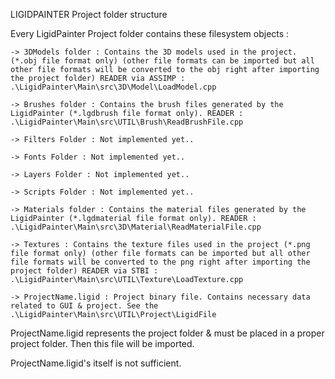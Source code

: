LIGIDPAINTER Project folder structure

Every LigidPainter Project folder contains these filesystem objects :

    -> 3DModels folder : Contains the 3D models used in the project. (*.obj file format only) (other file formats can be imported but all other file formats will be converted to the obj right after importing the project folder) READER via ASSIMP :  .\LigidPainter\Main\src\3D\Model\LoadModel.cpp

    -> Brushes folder : Contains the brush files generated by the LigidPainter (*.lgdbrush file format only). READER : .\LigidPainter\Main\src\UTIL\Brush\ReadBrushFile.cpp

    -> Filters Folder : Not implemented yet..

    -> Fonts Folder : Not implemented yet..

    -> Layers Folder : Not implemented yet..
    
    -> Scripts Folder : Not implemented yet..

    -> Materials folder : Contains the material files generated by the LigidPainter (*.lgdmaterial file format only). READER : .\LigidPainter\Main\src\3D\Material\ReadMaterialFile.cpp

    -> Textures : Contains the texture files used in the project (*.png file format only) (other file formats can be imported but all other file formats will be converted to the png right after importing the project folder) READER via STBI : .\LigidPainter\Main\src\UTIL\Texture\LoadTexture.cpp

    -> ProjectName.ligid : Project binary file. Contains necessary data related to GUI & project. See the .\LigidPainter\Main\src\UTIL\Project\LigidFile

ProjectName.ligid represents the project folder & must be placed in a proper project folder. Then this file will be imported.

ProjectName.ligid's itself is not sufficient. 